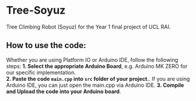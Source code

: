 # Tree-Soyuz
Tree Climbing Robot (Soyuz) for the Year 1 final project of UCL RAI.

## How to use the code:
Whether you are using Platform IO or Arduino IDE, follow the following steps:
**1. Select the appropriate Arduino Board**, e.g. Arduino MK ZERO for our specific implementation.<br>
**2. Paste the code `main.cpp` into `src` folder of your project.**. If you are using Arduino IDE, you can just open the main.cpp via Arduino IDE.
**3. Compile and Upload the code into your Arduino board**.
